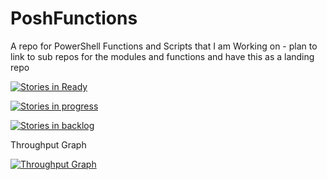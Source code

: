 # PoshFunctions
A repo for PowerShell Functions and Scripts that I am Working on - plan to link to sub repos for the modules and functions and have this as a landing repo

[![Stories in Ready](https://badge.waffle.io/kilasuit/PoshFunctions.png?label=ready&title=Ready)](http://waffle.io/kilasuit/PoshFunctions)


[![Stories in progress](https://badge.waffle.io/kilasuit/PoshFunctions.png?label=In%20Progress&title=In%20Progress)](https://waffle.io/kilasuit/PoshFunctions)



[![Stories in backlog](https://badge.waffle.io/kilasuit/PoshFunctions.png?label=BackLog&title=BackLog)](https://waffle.io/kilasuit/PoshFunctions)

Throughput Graph

[![Throughput Graph](https://graphs.waffle.io/kilasuit/PoshFunctions/throughput.svg)](https://waffle.io/kilasuit/PoshFunctions/metrics)
